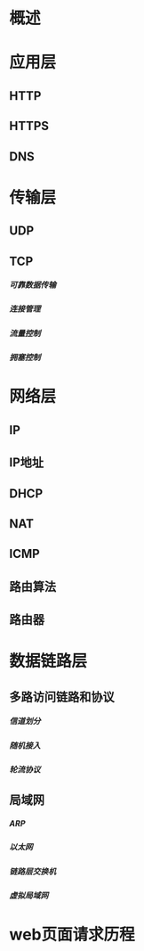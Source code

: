 

# 概述


# 应用层

## HTTP

## HTTPS

## DNS


# 传输层

## UDP

## TCP

##### 可靠数据传输

##### 连接管理

##### 流量控制

##### 拥塞控制



# 网络层

## IP

## IP地址

## DHCP

## NAT

## ICMP

## 路由算法

## 路由器


# 数据链路层

## 多路访问链路和协议

##### 信道划分

##### 随机接入

##### 轮流协议

## 局域网

##### ARP

##### 以太网

##### 链路层交换机

##### 虚拟局域网


# web页面请求历程






